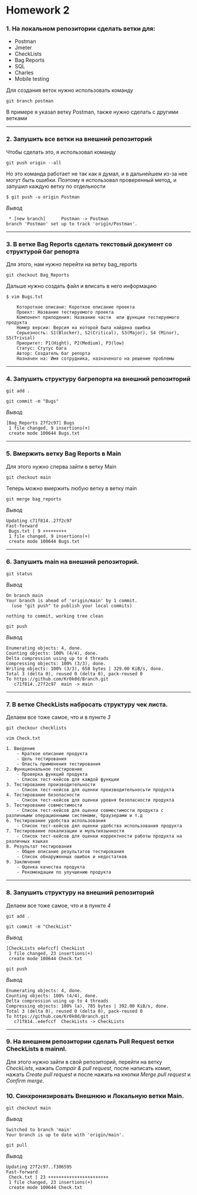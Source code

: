 # Homework 2
### 1. На локальном репозитории сделать ветки для:
- Postman
- Jmeter
- CheckLists
- Bag Reports
- SQL
- Charles
- Mobile testing

Для создания веток нужно использовать команду 
```
git branch postman
```
В примере я указал ветку Postman, также нужно сделать с другими ветками 

---

### 2. Запушить все ветки на внешний репозиторий
Чтобы сделать это, я использовал команду
```
git push origin --all
```
Но это команда работает не так как я думал, и в дальнейшем из-за нее могут быть ошибки. Поэтому я использовал проверенный метод, и запушил каждую ветку по отдельности 
```
$ git push -u origin Postman
```
_Вывод_
```
 * [new branch]      Postman -> Postman
branch 'Postman' set up to track 'origin/Postman'.
```

---

### 3. В ветке Bag Reports сделать текстовый документ со структурой баг репорта
Для этого, нам нужно перейти на ветку bag_reports
```
git checkout Bag_Reports
```
Дальше нужно создать файл и вписать в него информацию
```
$ vim Bugs.txt
```
```
	Котороткое описани: Короткое описание проекта
	Проект: Название тестируемого проекта
	Компонент прилодения: Название части  или функции тестируемого продукта
	Номер версии: Версия на которой была найдена ошибка
	Серьезность: S1(Blocker), S2(Critical), S3(Major), S4 (Minor), S5(Trivial)
	Приоритет: P1(Hight), P2(Medium), P3(low)
	Статус: Стутус бага 
	Автор: Создатель баг репорта
	Назначен на: Имя сотрудника, назначеного на решение проблемы
```
---

### 4. Запушить структуру багрепорта на внешний репозиторий
```
git add .

git commit -m "Bugs"
```
_Вывод_
```
[Bag_Reports 27f2c97] Bugs
 1 file changed, 9 insertions(+)
 create mode 100644 Bugs.txt
```

---

### 5. Вмержить ветку Bag Reports в Main
Для этого нужно сперва зайти в ветку Main
```
git checkout main
```
Теперь можно вмержить любую ветку в ветку main
```
git merge bag_reports
```
_Вывод_
```
Updating c71f814..27f2c97
Fast-forward
 Bugs.txt | 9 +++++++++
 1 file changed, 9 insertions(+)
 create mode 100644 Bugs.txt
```

---

### 6. Запушить main на внешний репозиторий.
```
git status
```
_Вывод_
```
On branch main
Your branch is ahead of 'origin/main' by 1 commit.
  (use "git push" to publish your local commits)

nothing to commit, working tree clean
```
```
git push
```
_Вывод_
```
Enumerating objects: 4, done.
Counting objects: 100% (4/4), done.
Delta compression using up to 4 threads
Compressing objects: 100% (3/3), done.
Writing objects: 100% (3/3), 658 bytes | 329.00 KiB/s, done.
Total 3 (delta 0), reused 0 (delta 0), pack-reused 0
To https://github.com/Kr0k0d/Branch.git
   c71f814..27f2c97  main -> main
```

---

### 7. В ветке CheckLists набросать структуру чек листа.
Делаем все тоже самое, что и в пункте *3*
```
git checkour checklists

vim Check.txt
```
```
1. Введение 
	- Краткое описание продукта
	- Цель тестирования
	- Оласть применения тестирования 
2. Функциональное тестировние 
	- Проверка функций продукта
	- Список тест-кейсов для каждой функции
3. Тестирование производительности
	- Список тест-кейсов для оценки производительносьти продукта
4. Тестирование безопасности
	- Список тест-кейсов для оценки уровня безопасности продукта
5. Тестирование совместимости
	- Список тест-кейсов для оценки совместимости продукта с различными операционными системами, браузерами и т.д
6. Тестирование удобства использования
	- Список тест-кейсов дял оценки удобства использования продукта
7. Тестирование локализации и мультиязычности
	- Список тест-кейсов для оценки корректности работы продукта на различных языках
8. Результат тестирования
	- Общее описание результатов тестирования
	- Список обнаруженных ошибок и недостатков
9. Заключение
	- Оценка качества продукта
	- Рекомендации по улучшению продукта
```

---

### 8. Запушить структуру на внешний репозиторий
Делаем все тоже самое, что и в пункте *4*
```
git add .

git commit -m "CheckList"
```
_Вывод_
```
[CheckLists e4efccf] CheckList
 1 file changed, 23 insertions(+)
 create mode 100644 Check.txt
```
```
git push
```
_Вывод_
```
Enumerating objects: 4, done.
Counting objects: 100% (4/4), done.
Delta compression using up to 4 threads
Compressing objects: 100% (a), 785 bytes | 392.00 KiB/s, done.
Total 3 (delta 0), reused 0 (delta 0), pack-reused 0
To https://github.com/Kr0k0d/Branch.git
   c71f814..e4efccf  CheckLists -> CheckLists
```
---

### 9. На внешнем репозитории сделать Pull Request ветки CheckLists в mainnl.

Для этого нужно зайти в свой репозиторий, перейти на ветку _*CheckLists*_, нажать _*Compair & pull request*_, после написать комит, нажать _Create pull request_ и после нажать на кнопки _Merge pull request_ и _Confirm merge_.

### 10. Синхронизировать Внешнюю и Локальную ветки Main.
```
git checkout main
```
_Вывод_
```
Switched to branch 'main'
Your branch is up to date with 'origin/main'.
```
```
git pull
```
_Вывод_
```
Updating 27f2c97..f306595
Fast-forward
 Check.txt | 23 +++++++++++++++++++++++
 1 file changed, 23 insertions(+)
 create mode 100644 Check.txt
```
